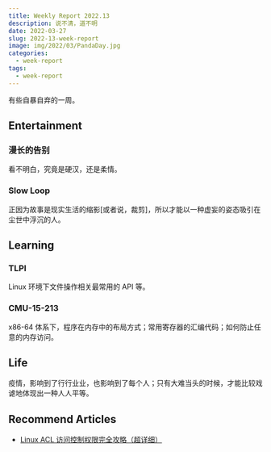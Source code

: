 ```yaml
---
title: Weekly Report 2022.13
description: 说不清，道不明
date: 2022-03-27
slug: 2022-13-week-report
image: img/2022/03/PandaDay.jpg
categories:
  - week-report
tags:
  - week-report
---
```


有些自暴自弃的一周。

## Entertainment

### 漫长的告别

看不明白，究竟是硬汉，还是柔情。

### Slow Loop

正因为故事是现实生活的缩影[或者说，裁剪]，所以才能以一种虚妄的姿态吸引在尘世中浮沉的人。

## Learning

### TLPI

Linux 环境下文件操作相关最常用的 API 等。

### CMU-15-213

x86-64 体系下，程序在内存中的布局方式；常用寄存器的汇编代码；如何防止任意的内存访问。

## Life

疫情，影响到了行行业业，也影响到了每个人；只有大难当头的时候，才能比较戏谑地体现出一种人人平等。

## Recommend Articles

- [Linux ACL 访问控制权限完全攻略（超详细）](http://c.biancheng.net/view/863.html)
